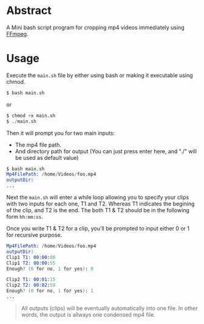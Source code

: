 # Abstract
A Mini bash script program for cropping mp4 videos immediately using [FFmpeg](https://github.com/FFmpeg/FFmpeg).

# Usage
Execute the `main.sh` file by either using bash or making it executable using chmod.
```s
$ bash main.sh
```
or
```s
$ chmod +x main.sh
$ ./main.sh
```

Then it will prompt you for two main inputs:
- The mp4 file path.
- And directory path for output (You can just press enter here, and "./" will be used as default value)
```s
$ bash main.sh
Mp4FilePath: /home/Videos/foo.mp4
outputDir: 
...
```

Next the `main.sh` will enter a while loop allowing you to specify your clips with two inputs for each one, T1 and T2. Whereas T1 indicates the begining of the clip, and T2 is the end. The both T1 & T2 should be in the following form `hh:mm:ss`.

Once you write T1 & T2 for a clip, you'll be prompted to input either 0 or 1 for recursive purpose.
```s
Mp4FilePath: /home/Videos/foo.mp4
outputDir: 
Clip1 T1: 00:00:00
Clip1 T2: 00:00:55
Enough? (0 for no, 1 for yes): 0

Clip2 T1: 00:01:15
Clip2 T2: 00:02:59
Enough? (0 for no, 1 for yes): 1
...
```
> All outputs (clips) will be eventually automatically into one file. In other words, the output is allways one condensed mp4 file.